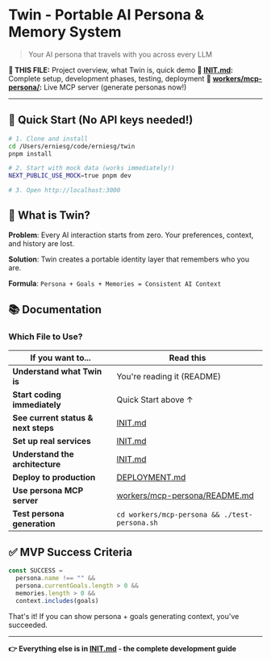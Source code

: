 # Twin - Portable AI Persona & Memory System

> Your AI persona that travels with you across every LLM

**📖 THIS FILE:** Project overview, what Twin is, quick demo
**📘 [INIT.md](./INIT.md):** Complete setup, development phases, testing, deployment
**🚀 [workers/mcp-persona/](./workers/mcp-persona/):** Live MCP server (generate personas now!)

---

## 🚀 Quick Start (No API keys needed!)

```bash
# 1. Clone and install
cd /Users/erniesg/code/erniesg/twin
pnpm install

# 2. Start with mock data (works immediately!)
NEXT_PUBLIC_USE_MOCK=true pnpm dev

# 3. Open http://localhost:3000
```

## 🎯 What is Twin?

**Problem**: Every AI interaction starts from zero. Your preferences, context, and history are lost.

**Solution**: Twin creates a portable identity layer that remembers who you are.

**Formula**: `Persona + Goals + Memories = Consistent AI Context`

## 📚 Documentation

### Which File to Use?

| If you want to... | Read this |
|-------------------|-----------|
| **Understand what Twin is** | You're reading it (README) |
| **Start coding immediately** | Quick Start above ↑ |
| **See current status & next steps** | [INIT.md](./INIT.md#-current-status-2025-01-18) |
| **Set up real services** | [INIT.md](./INIT.md#setup) |
| **Understand the architecture** | [INIT.md](./INIT.md#architecture) |
| **Deploy to production** | [DEPLOYMENT.md](./DEPLOYMENT.md) |
| **Use persona MCP server** | [workers/mcp-persona/README.md](./workers/mcp-persona/README.md) |
| **Test persona generation** | `cd workers/mcp-persona && ./test-persona.sh` |

## ✅ MVP Success Criteria

```javascript
const SUCCESS =
  persona.name !== "" &&
  persona.currentGoals.length > 0 &&
  memories.length > 0 &&
  context.includes(goals)
```

That's it! If you can show persona + goals generating context, you've succeeded.

---

**👉 Everything else is in [INIT.md](./INIT.md) - the complete development guide**
